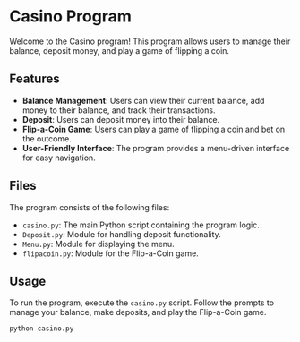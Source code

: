# Casino Program

Welcome to the Casino program! This program allows users to manage their balance, deposit money, and play a game of flipping a coin.

## Features

- **Balance Management**: Users can view their current balance, add money to their balance, and track their transactions.
- **Deposit**: Users can deposit money into their balance.
- **Flip-a-Coin Game**: Users can play a game of flipping a coin and bet on the outcome.
- **User-Friendly Interface**: The program provides a menu-driven interface for easy navigation.

## Files

The program consists of the following files:

- `casino.py`: The main Python script containing the program logic.
- `Deposit.py`: Module for handling deposit functionality.
- `Menu.py`: Module for displaying the menu.
- `flipacoin.py`: Module for the Flip-a-Coin game.

## Usage

To run the program, execute the `casino.py` script. Follow the prompts to manage your balance, make deposits, and play the Flip-a-Coin game.

```bash
python casino.py
